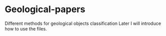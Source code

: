 # Geological-papers
Different methods for geological objects classification
Later I will introduce how to use the files.
